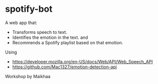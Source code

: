 # spotify-bot

A web app that:
- Transforms speech to text.
- Identifies the emotion in the text.
and
- Recommends a Spotify playlist based on that emotion.

Using
- https://developer.mozilla.org/en-US/docs/Web/API/Web_Speech_API
- https://github.com/Mac1327/emotion-detection-api

Workshop by Maikhaa
